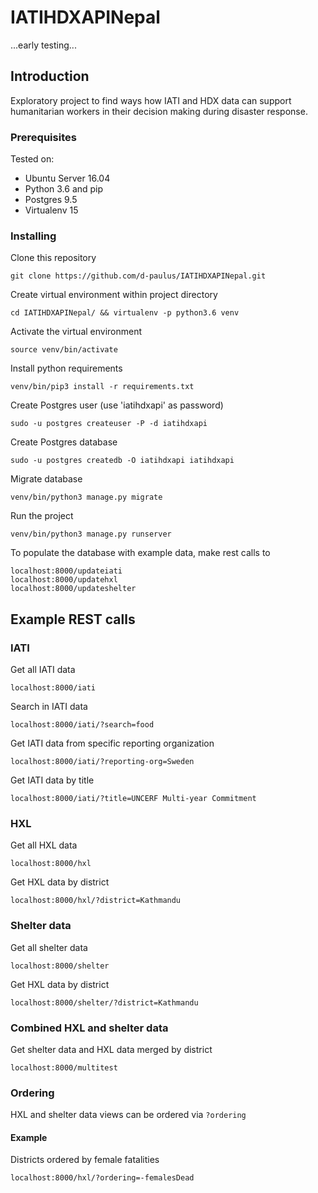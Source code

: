 # IATIHDXAPINepal

...early testing...

## Introduction

Exploratory project to find ways how IATI and HDX data can support humanitarian workers in their decision making during disaster response.

### Prerequisites
Tested on:
* Ubuntu Server 16.04
* Python 3.6 and pip
* Postgres 9.5
* Virtualenv 15

### Installing

Clone this repository
```
git clone https://github.com/d-paulus/IATIHDXAPINepal.git
```

Create virtual environment within project directory
```
cd IATIHDXAPINepal/ && virtualenv -p python3.6 venv
```

Activate the virtual environment 
```
source venv/bin/activate
```

Install python requirements 
```
venv/bin/pip3 install -r requirements.txt
```

Create Postgres user (use 'iatihdxapi' as password)
```
sudo -u postgres createuser -P -d iatihdxapi
```

Create Postgres database
```
sudo -u postgres createdb -O iatihdxapi iatihdxapi
```

Migrate database
```
venv/bin/python3 manage.py migrate
```

Run the project
```
venv/bin/python3 manage.py runserver
```

To populate the database with example data, make rest calls to
```
localhost:8000/updateiati
localhost:8000/updatehxl
localhost:8000/updateshelter
```

## Example REST calls
### IATI

Get all IATI data
```
localhost:8000/iati
```

Search in IATI data 
```
localhost:8000/iati/?search=food
```

Get IATI data from specific reporting organization 
```
localhost:8000/iati/?reporting-org=Sweden
```

Get IATI data by title 
```
localhost:8000/iati/?title=UNCERF Multi-year Commitment
```

### HXL

Get all HXL data
```
localhost:8000/hxl
```

Get HXL data by district
```
localhost:8000/hxl/?district=Kathmandu
```

### Shelter data
Get all shelter data
```
localhost:8000/shelter
```

Get HXL data by district
```
localhost:8000/shelter/?district=Kathmandu
```

### Combined HXL and shelter data
Get shelter data and HXL data merged by district
```
localhost:8000/multitest
```

### Ordering
HXL and shelter data views can be ordered via ```?ordering```
#### Example 
Districts ordered by female fatalities
```
localhost:8000/hxl/?ordering=-femalesDead
```
